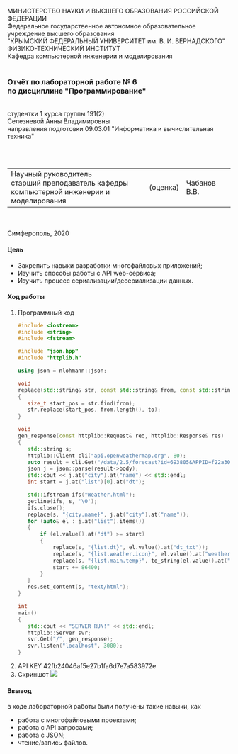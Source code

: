МИНИСТЕРСТВО НАУКИ  И ВЫСШЕГО ОБРАЗОВАНИЯ РОССИЙСКОЙ ФЕДЕРАЦИИ  
Федеральное государственное автономное образовательное учреждение высшего образования  
"КРЫМСКИЙ ФЕДЕРАЛЬНЫЙ УНИВЕРСИТЕТ им. В. И. ВЕРНАДСКОГО"  
ФИЗИКО-ТЕХНИЧЕСКИЙ ИНСТИТУТ  
Кафедра компьютерной инженерии и моделирования
<br/><br/>
### Отчёт по лабораторной работе № 6<br/> по дисциплине "Программирование"
<br/>
​
студентки 1 курса группы 191(2)  
<br/>Селезневой Анны Владимировны
<br/>направления подготовки 09.03.01 "Информатика и вычислительная техника" 

<br/><br/>
<table>
<tr><td>Научный руководитель<br/> старший преподаватель кафедры<br/> компьютерной инженерии и моделирования</td>
<td>(оценка)</td>
<td>Чабанов В.В.</td>
</tr>
</table>
<br/><br/>
​
Симферополь, 2020

#### Цель

* Закрепить навыки разработки многофайловыx приложений;
* Изучить способы работы с API web-сервиса;
* Изучить процесс сериализации/десериализации данных.

#### Ход работы

1. Программный код
    ```cpp
   #include <iostream>
   #include <string>
   #include <fstream>
   
   #include "json.hpp"
   #include "httplib.h"
   
   using json = nlohmann::json;
   
   void
   replace(std::string& str, const std::string& from, const std::string& to)
   {
       size_t start_pos = str.find(from);
       str.replace(start_pos, from.length(), to);
   }
   
   void
   gen_response(const httplib::Request& req, httplib::Response& res)
   {
       std::string s;
       httplib::Client cli("api.openweathermap.org", 80);
       auto result = cli.Get("/data/2.5/forecast?id=693805&APPID=f22a30a0bd02eeadff2e3c5132442df2&units=metric");
       json j = json::parse(result->body);
       std::cout << j.at("city").at("name") << std::endl;
       int start = j.at("list")[0].at("dt");
   
       std::ifstream ifs("Weather.html");
       getline(ifs, s, '\0');
       ifs.close();
       replace(s, "{city.name}", j.at("city").at("name"));
       for (auto& el : j.at("list").items())
       {
           if (el.value().at("dt") >= start)
           {
               replace(s, "{list.dt}", el.value().at("dt_txt"));
               replace(s, "{list.weather.icon}", el.value().at("weather")[0].at("icon"));
               replace(s, "{list.main.temp}", to_string(el.value().at("main").at("temp")));
               start += 86400;
           }
       }
       res.set_content(s, "text/html");
   }
   
   int
   main()
   {
       std::cout << "SERVER RUN!" << std::endl;
       httplib::Server svr;
       svr.Get("/", gen_response);
       svr.listen("localhost", 3000);
   }
    ```
2. API KEY 42fb24046af5e27b1fa6d7e7a583972e
3. Скриншот
    ![](img/img1.jpg)
   
#### Ввывод

в ходе лабораторной работы были получены такие навыки, как
* работа с многофайловыми проектами;
* работа с API запросами;
* работа с JSON;
* чтение/запись файлов.


